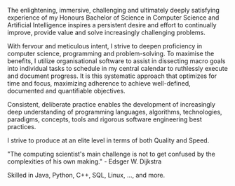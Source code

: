 The enlightening, immersive, challenging and ultimately deeply satisfying experience of my Honours Bachelor of Science in Computer Science and Artificial Intelligence inspires a persistent desire and effort to continually improve, provide value and solve increasingly challenging problems.

With fervour and meticulous intent, I strive to deepen proficiency in computer science, programming and problem-solving. To maximise the benefits, I utilize organisational software to assist in dissecting macro goals into individual tasks to schedule in my central calendar to ruthlessly execute and document progress. It is this systematic approach that optimizes for time and focus, maximizing adherence to achieve well-defined, documented and quantifiable objectives.

Consistent, deliberate practice enables the development of increasingly deep understanding of programming languages, algorithms, technologies, paradigms, concepts, tools and rigorous software engineering best practices. 

I strive to produce at an elite level in terms of both Quality and Speed.

"The computing scientist's main challenge is not to get confused by the complexities of his own making." - Edsger W. Dijkstra

Skilled in Java, Python, C++, SQL, Linux, ..., and more.

